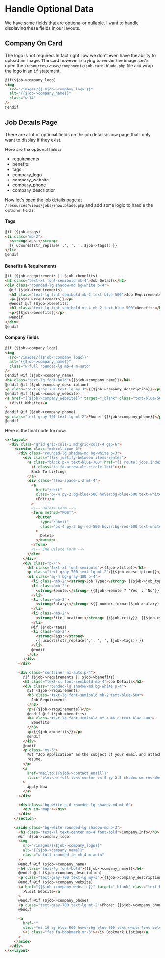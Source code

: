 # Handle Optional Data

We have some fields that are optional or nullable. I want to handle displaying these fields in our layouts.

## Company On Card

The logo is not required. In fact right now we don't even have the ability to upload an image. The card however is trying to render the image. Let's open the `/resources/views/components/job-card.blade.php` file and wrap the logo in an `if` statement.

```html
@if($job->company_logo)
<img
  src="/images/{{ $job->company_logo }}"
  alt="{{$job->company_name}}"
  class="w-14"
/>
@endif
```

## Job Details Page

There are a lot of optional fields on the job details/show page that I only want to display if they exist.

Here are the optional fields:

- requirements
- benefits
- tags
- company_logo
- company_website
- company_phone
- company_description

Now let's open the job details page at `/resources/views/jobs/show.blade.php` and add some logic to handle the optional fields.

#### Tags

```html
@if ($job->tags)
<li class="mb-2">
  <strong>Tags:</strong>
  {{ ucwords(str_replace(',', ', ', $job->tags)) }}
</li>
@endif
```

#### Benefits & Requirements

```html
@if ($job->requirements || $job->benefits)
<h2 class="text-xl font-semibold mb-4">Job Details</h2>
<div class="rounded-lg shadow-md bg-white p-4">
  @if ($job->requirements)
  <h3 class="text-lg font-semibold mb-2 text-blue-500">Job Requirements</h3>
  <p>{{$job->requirements}}</p>
  @endif @if ($job->benefits)
  <h3 class="text-lg font-semibold mt-4 mb-2 text-blue-500">Benefits</h3>
  <p>{{$job->benefits}}</p>
  @endif
</div>
@endif
```

#### Company Fields

```html
@if ($job->company_logo)
<img
  src="/images/{{$job->company_logo}}"
  alt="{{$job->company_name}}"
  class="w-full rounded-lg mb-4 m-auto"
/>
@endif @if ($job->company_name)
<h4 class="text-lg font-bold">{{$job->company_name}}</h4>
@endif @if ($job->company_description)
<p class="text-gray-700 text-lg my-3">{{$job->company_description}}</p>
@endif @if ($job->company_website)
<a href="{{$job->company_website}}" target="_blank" class="text-blue-500"
  >Visit Website</a
>
@endif @if ($job->company_phone)
<p class="text-gray-700 text-lg mt-2">Phone: {{$job->company_phone}}</p>
@endif
```

Here is the final code for now:

```html
<x-layout>
  <div class="grid grid-cols-1 md:grid-cols-4 gap-6">
    <section class="md:col-span-3">
      <div class="rounded-lg shadow-md bg-white p-3">
        <div class="flex justify-between items-center">
          <a class="block p-4 text-blue-700" href="{{ route('jobs.index') }}">
            <i class="fa fa-arrow-alt-circle-left"></i>
            Back To Listings
          </a>
          <div class="flex space-x-3 ml-4">
            <a
              href="/edit"
              class="px-4 py-2 bg-blue-500 hover:bg-blue-600 text-white rounded"
              >Edit</a
            >
            <!-- Delete Form -->
            <form method="POST">
              <button
                type="submit"
                class="px-4 py-2 bg-red-500 hover:bg-red-600 text-white rounded"
              >
                Delete
              </button>
            </form>
            <!-- End Delete Form -->
          </div>
        </div>
        <div class="p-4">
          <h2 class="text-xl font-semibold">{{$job->title}}</h2>
          <p class="text-gray-700 text-lg mt-2">{{$job->description}}</p>
          <ul class="my-4 bg-gray-100 p-4">
            <li class="mb-2"><strong>Job Type:</strong> {{$job->job_type}}</li>
            <li class="mb-2">
              <strong>Remote:</strong> {{$job->remote ? 'Yes' : 'No'}}
            </li>
            <li class="mb-2">
              <strong>Salary:</strong> ${{ number_format($job->salary) }}
            </li>
            <li class="mb-2">
              <strong>Site Location:</strong> {{$job->city}}, {{$job->state}}
            </li>
            @if ($job->tags)
            <li class="mb-2">
              <strong>Tags:</strong>
              {{ ucwords(str_replace(',', ', ', $job->tags)) }}
            </li>
            @endif
          </ul>
        </div>
      </div>

      <div class="container mx-auto p-4">
        @if ($job->requirements || $job->benefits)
        <h2 class="text-xl font-semibold mb-4">Job Details</h2>
        <div class="rounded-lg shadow-md bg-white p-4">
          @if ($job->requirements)
          <h3 class="text-lg font-semibold mb-2 text-blue-500">
            Job Requirements
          </h3>
          <p>{{$job->requirements}}</p>
          @endif @if ($job->benefits)
          <h3 class="text-lg font-semibold mt-4 mb-2 text-blue-500">
            Benefits
          </h3>
          <p>{{$job->benefits}}</p>
          @endif
        </div>
        @endif
        <p class="my-5">
          Put "Job Application" as the subject of your email and attach your
          resume.
        </p>
        <a
          href="mailto:{{$job->contact_email}}"
          class="block w-full text-center px-5 py-2.5 shadow-sm rounded border text-base font-medium cursor-pointer text-indigo-700 bg-indigo-100 hover:bg-indigo-200"
        >
          Apply Now
        </a>
      </div>

      <div class="bg-white p-6 rounded-lg shadow-md mt-6">
        <div id="map"></div>
      </div>
    </section>

    <aside class="bg-white rounded-lg shadow-md p-3">
      <h3 class="text-xl text-center mb-4 font-bold">Company Info</h3>
      @if ($job->company_logo)
      <img
        src="/images/{{$job->company_logo}}"
        alt="{{$job->company_name}}"
        class="w-full rounded-lg mb-4 m-auto"
      />
      @endif @if ($job->company_name)
      <h4 class="text-lg font-bold">{{$job->company_name}}</h4>
      @endif @if ($job->company_description)
      <p class="text-gray-700 text-lg my-3">{{$job->company_description}}</p>
      @endif @if ($job->company_website)
      <a href="{{$job->company_website}}" target="_blank" class="text-blue-500"
        >Visit Website</a
      >
      @endif @if ($job->company_phone)
      <p class="text-gray-700 text-lg mt-2">Phone: {{$job->company_phone}}</p>
      @endif

      <a
        href=""
        class="mt-10 bg-blue-500 hover:bg-blue-600 text-white font-bold w-full py-2 px-4 rounded-full flex items-center justify-center"
        ><i class="fas fa-bookmark mr-3"></i> Bookmark Listing</a
      >
    </aside>
  </div>
</x-layout>
```
